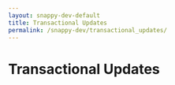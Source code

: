 ```yaml
---
layout: snappy-dev-default
title: Transactional Updates
permalink: /snappy-dev/transactional_updates/
---
```

# Transactional Updates